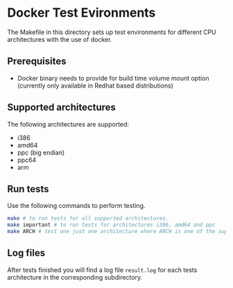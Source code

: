 # Docker Test Evironments
The Makefile in this directory sets up test environments for different CPU architectures with the use of docker.

## Prerequisites
- Docker binary needs to provide for build time volume mount option (currently only available in Redhat based distributions)

## Supported architectures
The following architectures are supported:
- i386
- amd64
- ppc (big endian)
- ppc64
- arm

## Run tests
Use the following commands to perform testing.
```Bash
make # to run tests for all supported architectures.
make important # to run tests for architectures i386, amd64 and ppc
make ARCH # test one just one architecture where ARCH is one of the supported architectures
```

## Log files
After tests finished you will find a log file `result.log` for each tests architecture in the corresponding subdirectory.
